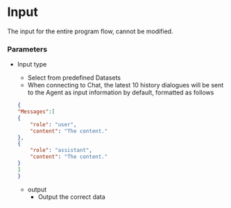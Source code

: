 # Input

The input for the entire program flow, cannot be modified. 
 
### Parameters

- Input type
    - Select from predefined Datasets
    - When connecting to Chat, the latest 10 history dialogues will be sent to the Agent as input information by default, formatted as follows
    
    ```json
    {
    "Messages":[
    {
        "role": "user",
        "content": "The content."
    },
    {
        "role": "assistant",
        "content": "The content."
    }
    ]
    }
    ```
    - output
        - Output the correct data